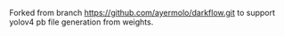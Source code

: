 Forked from branch https://github.com/ayermolo/darkflow.git
to support yolov4 pb file generation from weights.
